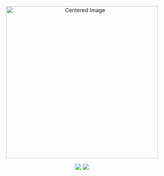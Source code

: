 <p align="center">
  <img src="https://files.catbox.moe/1csb09.png" alt="Centered Image" width="400">
</p>


<p align="center">
  <img src="https://komarev.com/ghpvc/?username=ZPIIDR&color=539289&style=plastic&label=views_^-^🫧" />
  <img src="https://cdn.discordapp.com/attachments/1249866886687227914/1388250985419505755/IMG_5357.gif?ex=68604cfb&is=685efb7b&hm=0b43819d089249d8df945a0d1c8bbd9a1cf3524cb030b9908c73ee73f369b180&" />
</p>
